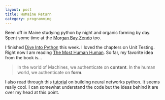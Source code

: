 ```yaml
---
layout: post
title: HuMaine Return
category: programming
---
```


Been off in Maine studying python by night and organic farming by day. Spent some time at the [Morgan Bay Zendo](http://www.morganbayzendo.org/) too.

I finished [Dive Into Python](http://www.amazon.com/Dive-Into-Python-Mark-Pilgrim/dp/1590593561) this week. I loved the chapters on Unit Testing. Right now I am reading [The Most Human Human](http://www.amazon.com/Most-Human-Artificial-Intelligence-Teaches/dp/0307476707/ref=sr_1_1?s=books&ie=UTF8&qid=1437265316&sr=1-1&keywords=the+most+human+human). So far, my favorite idea from the book is...

>In the world of Machines, we authenticate on **content**. In the human world, we authenticate on **form**.

I also read through this [tutorial](http://iamtrask.github.io/2015/07/12/basic-python-network/?utm_source=Python+Weekly+Newsletter&utm_campaign=9a597d65f3-Python_Weekly_Issue_200_July_16_2015&utm_medium=email&utm_term=0_9e26887fc5-9a597d65f3-312751213) on building neural networks python. It seems really cool. I can somewhat understand the code but the ideas behind it are over my head at this point.

